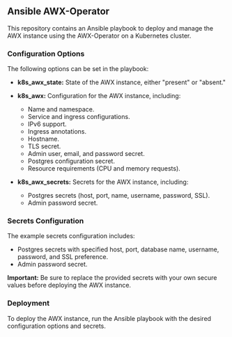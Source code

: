 ## Ansible AWX-Operator

This repository contains an Ansible playbook to deploy and manage the AWX instance using the AWX-Operator on a Kubernetes cluster.

### Configuration Options

The following options can be set in the playbook:

- **k8s_awx_state:** State of the AWX instance, either "present" or "absent."
- **k8s_awx:** Configuration for the AWX instance, including:
  - Name and namespace.
  - Service and ingress configurations.
  - IPv6 support.
  - Ingress annotations.
  - Hostname.
  - TLS secret.
  - Admin user, email, and password secret.
  - Postgres configuration secret.
  - Resource requirements (CPU and memory requests).

- **k8s_awx_secrets:** Secrets for the AWX instance, including:
  - Postgres secrets (host, port, name, username, password, SSL).
  - Admin password secret.

### Secrets Configuration

The example secrets configuration includes:

- Postgres secrets with specified host, port, database name, username, password, and SSL preference.
- Admin password secret.

**Important:** Be sure to replace the provided secrets with your own secure values before deploying the AWX instance.

### Deployment

To deploy the AWX instance, run the Ansible playbook with the desired configuration options and secrets.

